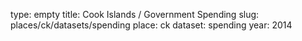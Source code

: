 type: empty
title: Cook Islands / Government Spending
slug: places/ck/datasets/spending
place: ck
dataset: spending
year: 2014
